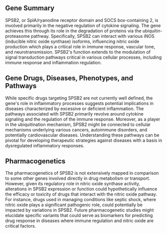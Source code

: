 ## Gene Summary
SPSB2, or SplA/ryanodine receptor domain and SOCS box-containing 2, is involved primarily in the negative regulation of cytokine signaling. The gene achieves this through its role in the degradation of proteins via the ubiquitin-proteasome pathway. Specifically, SPSB2 can interact with various iNOS (inducible nitric oxide synthase) isoforms, influencing nitric oxide production which plays a critical role in immune response, vascular tone, and neurotransmission. SPSB2's function extends to the modulation of signal transduction pathways critical in various cellular processes, including immune response and inflammation regulation.

## Gene Drugs, Diseases, Phenotypes, and Pathways
While specific drugs targeting SPSB2 are not currently well defined, the gene's role in inflammatory processes suggests potential implications in diseases characterized by excessive or deficient inflammation. The pathways associated with SPSB2 primarily revolve around cytokine signaling and the regulation of the immune response. Moreover, as a player in the ubiquitination mechanism, SPSB2 might be connected to cellular mechanisms underlying various cancers, autoimmune disorders, and potentially cardiovascular diseases. Understanding these pathways can be pivotal for developing therapeutic strategies against diseases with a basis in dysregulated inflammatory responses.

## Pharmacogenetics
The pharmacogenetics of SPSB2 is not extensively mapped in comparison to some other genes involved directly in drug metabolism or transport. However, given its regulatory role in nitric oxide synthase activity, alterations in SPSB2 expression or function could hypothetically influence the efficacy or toxicity of drugs that interact with the nitric oxide pathway. For instance, drugs used in managing conditions like septic shock, where nitric oxide plays a significant pathogenic role, could potentially be impacted by variations in SPSB2. Future pharmacogenetic studies might elucidate specific variants that could serve as biomarkers for predicting drug response in diseases where immune regulation and nitric oxide are critical factors.